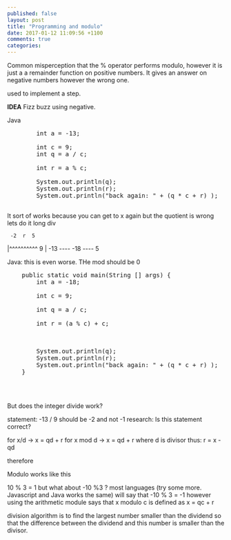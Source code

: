 ```yaml
---
published: false
layout: post
title: "Programming and modulo"
date: 2017-01-12 11:09:56 +1100
comments: true
categories: 
---
```


Common misperception that the % operator performs modulo, however it is just a a remainder function on positive numbers. It gives an answer on negative numbers however the wrong one.

used to implement a step.


__IDEA__ Fizz buzz using negative.


Java
<pre>
        int a = -13;

        int c = 9;
        int q = a / c;

        int r = a % c;
    
        System.out.println(q);
        System.out.println(r);
        System.out.println("back again: " + (q * c + r) );

</pre>
It sort of works because you can get to x again but the quotient is wrong lets do it long div

     -2  r  5
  |^^^^^^^^^^
9 | -13
    ----
    -18
    ---- 
      5

Java: this is even worse. THe mod should be 0
<pre>
    public static void main(String [] args) {
        int a = -18;

        int c = 9;

        int q = a / c;

        int r = (a % c) + c;



        System.out.println(q);
        System.out.println(r);
        System.out.println("back again: " + (q * c + r) );
    }



</pre>

But does the integer divide work?

statement: -13 / 9 should be -2 and not -1
research: Is this statement correct?

for x/d  -> x = qd + r
for x mod d -> x = qd + r where d is divisor
thus: r = x - qd




therefore




Modulo works like this

10 % 3 = 1 but what about -10 %3 ? most languages (try some more. Javascript and Java works the same) will say that -10 % 3 = -1 however using the arithmetic module says that x modulo c is defined as x = qc + r

division algorithm is to find the largest number smaller than the dividend so that the difference between the dividend and this number is smaller than the divisor.


